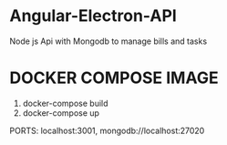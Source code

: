 # Angular-Electron-API
Node js Api with Mongodb to manage bills and tasks

# DOCKER COMPOSE IMAGE
1. docker-compose build
2. docker-compose up

PORTS:
localhost:3001,
mongodb://localhost:27020
